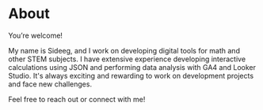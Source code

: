 # About

You’re welcome!

My name is Sideeg, and I work on developing digital tools for math and other STEM subjects.
I have extensive experience developing interactive calculations using JSON and performing data analysis with GA4 and Looker Studio. It's always exciting and rewarding to work on development projects and face new challenges.

Feel free to reach out or connect with me!
